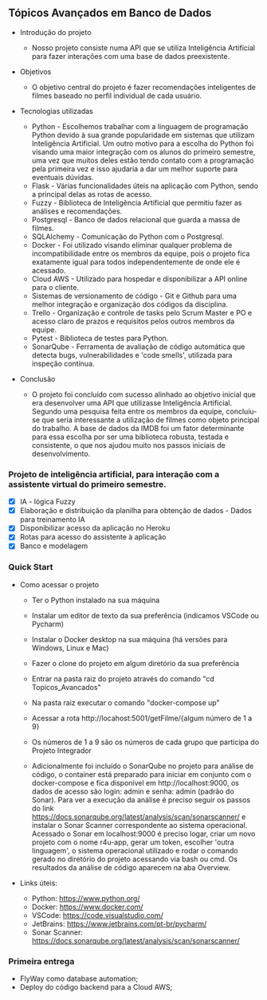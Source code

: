 ## Tópicos Avançados em Banco de Dados

- Introdução do projeto

  - Nosso projeto consiste numa API que se utiliza Inteligência Artificial para fazer interações com uma base de dados preexistente.

- Objetivos

  - O objetivo central do projeto é fazer recomendações inteligentes de filmes baseado no perfil individual de cada usuário.

- Tecnologias utilizadas

  - Python - Escolhemos trabalhar com a linguagem de programação Python devido à sua grande popularidade em sistemas que utilizam Inteligência Artificial. Um outro motivo para a escolha do Python foi visando uma maior integração com os alunos do primeiro semestre, uma vez que muitos deles estão tendo contato com a programação pela primeira vez e isso ajudaria a dar um melhor suporte para eventuais dúvidas.
  - Flask - Várias funcionalidades úteis na aplicação com Python, sendo a principal delas as rotas de acesso.
  - Fuzzy - Biblioteca de Inteligência Artificial que permitiu fazer as análises e recomendações.
  - Postgresql - Banco de dados relacional que guarda a massa de filmes.
  - SQLAlchemy - Comunicação do Python com o Postgresql.
  - Docker - Foi utilizado visando eliminar qualquer problema de incompatibilidade entre os membros da equipe, pois o projeto fica exatamente igual para todos independentemente de onde ele é acessado.
  - Cloud AWS - Utilizado para hospedar e disponibilizar a API online para o cliente.
  - Sistemas de versionamento de código - Git e Github para uma melhor integração e organização dos códigos da disciplina.
  - Trello - Organização e controle de tasks pelo Scrum Master e PO e acesso claro de prazos e requisitos pelos outros membros da equipe.
  - Pytest - Biblioteca de testes para Python.
  - SonarQube - Ferramenta de avaliação de código automática que detecta bugs, vulnerabilidades e 'code smells', utilizada para inspeção contínua.

- Conclusão

  - O projeto foi concluído com sucesso alinhado ao objetivo inicial que era desenvolver uma API que utilizasse Inteligência Artificial. Segundo uma pesquisa feita entre os membros da equipe, concluiu-se que seria interessante a utilização de filmes como objeto principal do trabalho. A base de dados da IMDB foi um fator determinante para essa escolha por ser uma biblioteca robusta, testada e consistente, o que nos ajudou muito nos passos iniciais de desenvolvimento.

### Projeto de inteligência artificial, para interação com a assistente virtual do primeiro semestre.

- [x] IA - lógica Fuzzy
- [x] Elaboração e distribuição da planilha para obtenção de dados - Dados para treinamento IA
- [x] Disponibilizar acesso da aplicação no Heroku
- [x] Rotas para acesso do assistente à aplicação
- [x] Banco e modelagem

### Quick Start

- Como acessar o projeto

  - Ter o Python instalado na sua máquina
  - Instalar um editor de texto da sua preferência (indicamos VSCode ou Pycharm)
  - Instalar o Docker desktop na sua máquina (há versões para Windows, Linux e Mac)
  - Fazer o clone do projeto em algum diretório da sua preferência
  - Entrar na pasta raiz do projeto através do comando "cd Topicos_Avancados"
  - Na pasta raiz executar o comando "docker-compose up"
  - Acessar a rota http://locahost:5001/getFilme/{algum número de 1 a 9}
  - Os números de 1 a 9 são os números de cada grupo que participa do Projeto Integrador
  
  - Adicionalmente foi incluído o SonarQube no projeto para análise de código, o container está preparado para iniciar em conjunto com o docker-compose e fica disponível em http://localhost:9000, os dados de acesso são login: admin e senha: admin (padrão do Sonar). Para ver a execução da análise é preciso seguir os passos do link https://docs.sonarqube.org/latest/analysis/scan/sonarscanner/ e instalar o Sonar Scanner correspondente ao sistema operacional.
  Acessado o Sonar em localhost:9000 é preciso logar, criar um novo projeto com o nome r4u-app, gerar um token, escolher 'outra linguagem', o sistema operacional utilizado e rodar o comando gerado no diretório do projeto acessando via bash ou cmd.
  Os resultados da análise de código aparecem na aba Overview.

- Links úteis:
  - Python: https://www.python.org/
  - Docker: https://www.docker.com/
  - VSCode: https://code.visualstudio.com/
  - JetBrains: https://www.jetbrains.com/pt-br/pycharm/
  - Sonar Scanner: https://docs.sonarqube.org/latest/analysis/scan/sonarscanner/

### Primeira entrega

- FlyWay como database automation;
- Deploy do código backend para a Cloud AWS;
